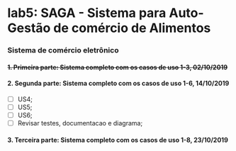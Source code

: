 # lab5: SAGA - Sistema para Auto-Gestão de comércio de Alimentos
### Sistema de comércio eletrônico
#### ~~1. Primeira parte: Sistema completo com os casos de uso 1-3, 02/10/2019~~
#### 2. Segunda parte: Sistema completo com os casos de uso 1-6, 14/10/2019
- [ ] US4;
- [ ] US5;
- [ ] US6;
- [ ] Revisar testes, documentacao e diagrama;
#### 3. Terceira parte: Sistema completo com os casos de uso 1-8, 23/10/2019
